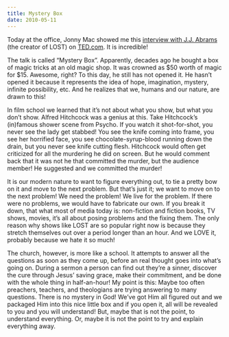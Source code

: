 ```yaml
---
title: Mystery Box
date: 2010-05-11
---
```


Today at the office, Jonny Mac showed me this [interview with J.J. Abrams][1] (the creator of LOST) on [TED.com][2]. It is incredible!

The talk is called “Mystery Box”. Apparently, decades ago he bought a box of magic tricks at an old magic shop. It was crowned as $50 worth of magic for $15. Awesome, right? To this day, he still has not opened it. He hasn’t opened it because it represents the idea of hope, imagination, mystery, infinite possibility, etc. And he realizes that we, humans and our nature, are drawn to this!

In film school we learned that it’s not about what you show, but what you don’t show. Alfred Hitchcock was a genius at this. Take Hitchcock’s (in)famous shower scene from Psycho. If you watch it shot-for-shot, you never see the lady get stabbed! You see the knife coming into frame, you see her horrified face, you see chocolate-syrup-blood running down the drain, but you never see knife cutting flesh. Hitchcock would often get criticized for all the murdering he did on screen. But he would comment back that it was not he that committed the murder, but the audience member! He suggested and we committed the murder!

It is our modern nature to want to figure everything out, to tie a pretty bow on it and move to the next problem. But that’s just it; we want to move on to the next problem! We need the problem! We live for the problem. If there were no problems, we would have to fabricate our own. If you break it down, that what most of media today is: non-fiction and fiction books, TV shows, movies, it’s all about posing problems and the fixing them. The only reason why shows like LOST are so popular right now is because they stretch themselves out over a period longer than an hour. And we LOVE it, probably because we hate it so much!

The church, however, is more like a school. It attempts to answer all the questions as soon as they come up, before an real thought goes into what’s going on. During a sermon a person can find out they’re a sinner, discover the cure through Jesus’ saving grace, make their commitment, and be done with the whole thing in half-an-hour! My point is this: Maybe too often preachers, teachers, and theologians are trying answering to many questions. There is no mystery in God! We’ve got Him all figured out and we packaged Him into this nice little box and if you open it, all will be revealed to you and you will understand! But, maybe that is not the point, to understand everything. Or, maybe it is not the point to try and explain everything away.

[1]: https://www.ted.com/talks/j_j_abrams_mystery_box
[2]: https://www.ted.com
